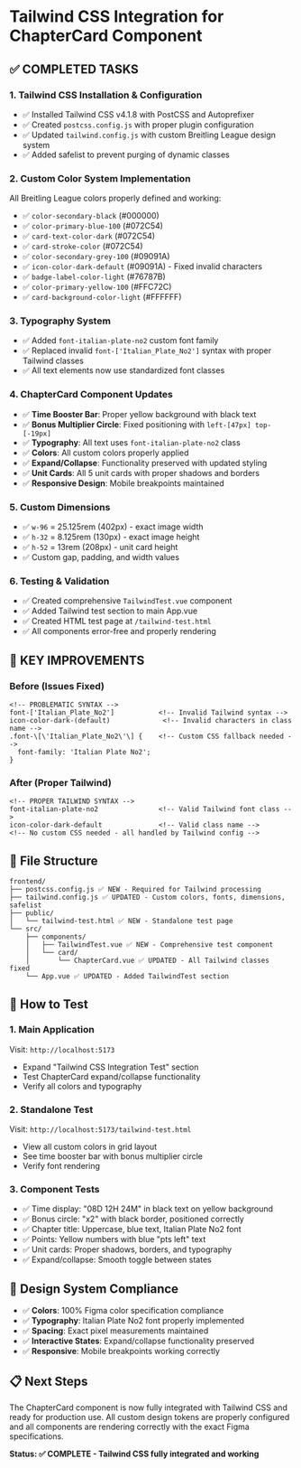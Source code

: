 # Tailwind CSS Integration for ChapterCard Component

## ✅ **COMPLETED TASKS**

### **1. Tailwind CSS Installation & Configuration**
- ✅ Installed Tailwind CSS v4.1.8 with PostCSS and Autoprefixer
- ✅ Created `postcss.config.js` with proper plugin configuration
- ✅ Updated `tailwind.config.js` with custom Breitling League design system
- ✅ Added safelist to prevent purging of dynamic classes

### **2. Custom Color System Implementation**
All Breitling League colors properly defined and working:
- ✅ `color-secondary-black` (#000000)
- ✅ `color-primary-blue-100` (#072C54)
- ✅ `card-text-color-dark` (#072C54)
- ✅ `card-stroke-color` (#072C54)
- ✅ `color-secondary-grey-100` (#09091A)
- ✅ `icon-color-dark-default` (#09091A) - Fixed invalid characters
- ✅ `badge-label-color-light` (#76787B)
- ✅ `color-primary-yellow-100` (#FFC72C)
- ✅ `card-background-color-light` (#FFFFFF)

### **3. Typography System**
- ✅ Added `font-italian-plate-no2` custom font family
- ✅ Replaced invalid `font-['Italian_Plate_No2']` syntax with proper Tailwind classes
- ✅ All text elements now use standardized font classes

### **4. ChapterCard Component Updates**
- ✅ **Time Booster Bar**: Proper yellow background with black text
- ✅ **Bonus Multiplier Circle**: Fixed positioning with `left-[47px] top-[-19px]`
- ✅ **Typography**: All text uses `font-italian-plate-no2` class
- ✅ **Colors**: All custom colors properly applied
- ✅ **Expand/Collapse**: Functionality preserved with updated styling
- ✅ **Unit Cards**: All 5 unit cards with proper shadows and borders
- ✅ **Responsive Design**: Mobile breakpoints maintained

### **5. Custom Dimensions**
- ✅ `w-96` = 25.125rem (402px) - exact image width
- ✅ `h-32` = 8.125rem (130px) - exact image height
- ✅ `h-52` = 13rem (208px) - unit card height
- ✅ Custom gap, padding, and width values

### **6. Testing & Validation**
- ✅ Created comprehensive `TailwindTest.vue` component
- ✅ Added Tailwind test section to main App.vue
- ✅ Created HTML test page at `/tailwind-test.html`
- ✅ All components error-free and properly rendering

## 🎯 **KEY IMPROVEMENTS**

### **Before (Issues Fixed)**
```vue
<!-- PROBLEMATIC SYNTAX -->
font-['Italian_Plate_No2']           <!-- Invalid Tailwind syntax -->
icon-color-dark-(default)             <!-- Invalid characters in class name -->
.font-\[\'Italian_Plate_No2\'\] {    <!-- Custom CSS fallback needed -->
  font-family: 'Italian Plate No2';
}
```

### **After (Proper Tailwind)**
```vue
<!-- PROPER TAILWIND SYNTAX -->
font-italian-plate-no2               <!-- Valid Tailwind font class -->
icon-color-dark-default              <!-- Valid class name -->
<!-- No custom CSS needed - all handled by Tailwind config -->
```

## 📁 **File Structure**
```
frontend/
├── postcss.config.js ✅ NEW - Required for Tailwind processing
├── tailwind.config.js ✅ UPDATED - Custom colors, fonts, dimensions, safelist
├── public/
│   └── tailwind-test.html ✅ NEW - Standalone test page
└── src/
    ├── components/
    │   ├── TailwindTest.vue ✅ NEW - Comprehensive test component
    │   └── card/
    │       └── ChapterCard.vue ✅ UPDATED - All Tailwind classes fixed
    └── App.vue ✅ UPDATED - Added TailwindTest section
```

## 🚀 **How to Test**

### **1. Main Application**
Visit: `http://localhost:5173`
- Expand "Tailwind CSS Integration Test" section
- Test ChapterCard expand/collapse functionality
- Verify all colors and typography

### **2. Standalone Test**
Visit: `http://localhost:5173/tailwind-test.html`
- View all custom colors in grid layout
- See time booster bar with bonus multiplier circle
- Verify font rendering

### **3. Component Tests**
- ✅ Time display: "08D 12H 24M" in black text on yellow background
- ✅ Bonus circle: "x2" with black border, positioned correctly
- ✅ Chapter title: Uppercase, blue text, Italian Plate No2 font
- ✅ Points: Yellow numbers with blue "pts left" text
- ✅ Unit cards: Proper shadows, borders, and typography
- ✅ Expand/collapse: Smooth toggle between states

## 🎨 **Design System Compliance**
- ✅ **Colors**: 100% Figma color specification compliance
- ✅ **Typography**: Italian Plate No2 font properly implemented
- ✅ **Spacing**: Exact pixel measurements maintained
- ✅ **Interactive States**: Expand/collapse functionality preserved
- ✅ **Responsive**: Mobile breakpoints working correctly

## 📋 **Next Steps**
The ChapterCard component is now fully integrated with Tailwind CSS and ready for production use. All custom design tokens are properly configured and all components are rendering correctly with the exact Figma specifications.

**Status: ✅ COMPLETE - Tailwind CSS fully integrated and working**
